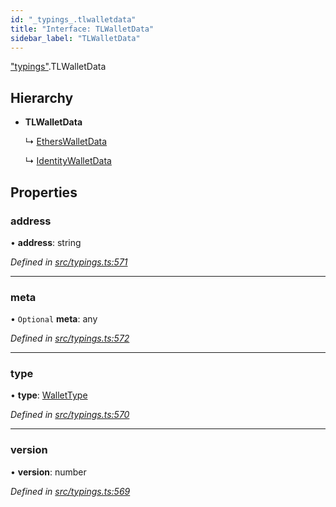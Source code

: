 ```yaml
---
id: "_typings_.tlwalletdata"
title: "Interface: TLWalletData"
sidebar_label: "TLWalletData"
---
```


["typings"](../modules/_typings_.md).TLWalletData

## Hierarchy

* **TLWalletData**

  ↳ [EthersWalletData](_typings_.etherswalletdata.md)

  ↳ [IdentityWalletData](_typings_.identitywalletdata.md)

## Properties

### address

•  **address**: string

*Defined in [src/typings.ts:571](https://github.com/trustlines-protocol/clientlib/blob/4830efe/src/typings.ts#L571)*

___

### meta

• `Optional` **meta**: any

*Defined in [src/typings.ts:572](https://github.com/trustlines-protocol/clientlib/blob/4830efe/src/typings.ts#L572)*

___

### type

•  **type**: [WalletType](../modules/_typings_.md#wallettype)

*Defined in [src/typings.ts:570](https://github.com/trustlines-protocol/clientlib/blob/4830efe/src/typings.ts#L570)*

___

### version

•  **version**: number

*Defined in [src/typings.ts:569](https://github.com/trustlines-protocol/clientlib/blob/4830efe/src/typings.ts#L569)*
